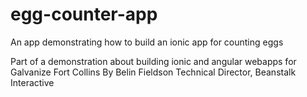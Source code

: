 # egg-counter-app
An app demonstrating how to build an ionic app for counting eggs

Part of a demonstration about building ionic and angular webapps for
Galvanize Fort Collins
By Belin Fieldson
Technical Director, Beanstalk Interactive
